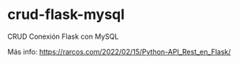 # crud-flask-mysql
 CRUD Conexión Flask con MySQL

Más info: https://rarcos.com/2022/02/15/Python-API_Rest_en_Flask/
